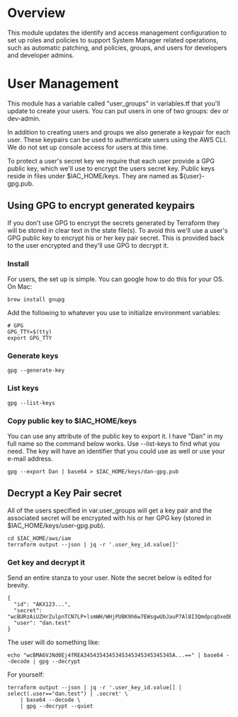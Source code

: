 # Overview

This module updates the identify and access management configuration to set up roles and
policies to support System Manager related operations, such as automatic patching, and 
policies, groups, and users for developers and developer admins.

# User Management

This module has a variable called "user_groups" in variables.tf that you'll update to 
create your users.  You can put users in one of two groups: dev or dev-admin.  

In addition to creating users and groups we also generate a keypair for each user.  These
keypairs can be used to authenticate users using the AWS CLI.  We do not set up console 
access for users at this time.  

To protect a user's secret key we require that each user provide a GPG public key, which 
we'll use to encrypt the users secret key.  Public keys reside in files under $IAC_HOME/keys.
They are named as ${user}-gpg.pub.

## Using GPG to encrypt generated keypairs

If you don't use GPG to encrypt the secrets generated by Terraform they will be stored
in clear text in the state file(s).  To avoid this we'll use a user's GPG public key
to encrypt his or her key pair secret.  This is provided back to the user encrypted and
they'll use GPG to decrypt it.

### Install

For users, the set up is simple.  You can google how to do this for your OS.  On Mac:

```
brew install gnupg
```

Add the following to whatever you use to initialize environment variables:

```
# GPG
GPG_TTY=$(tty)
export GPG_TTY
```

### Generate keys

```
gpg --generate-key
```

### List keys

```
gpg --list-keys
```

### Copy public key to $IAC_HOME/keys

You can use any attribute of the public key to export it.  I have "Dan" in my full
name so the command below works.  Use --list-keys to find what you need.  The key
will have an identifier that you could use as well or use your e-mail address.

```
gpg --export Dan | base64 > $IAC_HOME/keys/dan-gpg.pub
```

## Decrypt a Key Pair secret

All of the users specified in var.user_groups will get a key pair and the associated
secret will be encrypted with his or her GPG key (stored in $IAC_HOME/keys/user-gpg.pub).  

```
cd $IAC_HOME/aws/iam
terraform output --json | jq -r '.user_key_id.value[]'
```

### Get key and decrypt it

Send an entire stanza to your user.  Note the secret below is edited for brevity.

```
{
  "id": "AKX123...",
  "secret": "wcBURzAiUZHrZulpnTCN7LP+lsmWH/WHjPUBK9h6w7EWsgwUbJauP7Al8I3QmdpcqOxeDB4Gr60UkCVt==
  "user": "dan.test"
}
```

The user will do something like:

```
echo "wcBMA6VJNd0Ej4fREA3454354345345345345345345345A...==" | base64 --decode | gpg --decrypt 
```

For yourself:

```
terraform output --json | jq -r '.user_key_id.value[] | select(.user=="dan.test") | .secret' \
    | base64 --decode \
    | gpg --decrypt --quiet
```